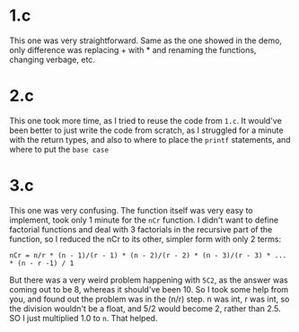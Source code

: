 # 1.c

This one was very straightforward. Same as the one  showed in the demo, only difference was replacing + with * and renaming the functions, changing verbage, etc.

# 2.c

This one took more time, as I tried to reuse the code from `1.c`. It would've been better to just write the code from scratch, as I struggled for a minute with the return types, and also to where to place the `printf` statements, and where to put the `base case`

# 3.c

This one was very confusing. The function itself was very easy to implement, took only 1 minute for the `nCr` function. I didn't want to define factorial functions and deal with 3 factorials in the recursive part of the function, so I reduced the nCr to its other, simpler form with only 2 terms:

```
nCr = n/r * (n - 1)/(r - 1) * (n - 2)/(r - 2) * (n - 3)/(r - 3) * ... * (n - r -1) / 1
```

But there was a very weird problem happening with `5C2`, as the answer was coming out to be 8, whereas it should've been 10. So I took some help from you, and found out the problem was in the (n/r) step. n was int, r was int, so the division wouldn't be a float, and 5/2 would become 2, rather than 2.5. SO I just multiplied 1.0 to `n`. That helped.